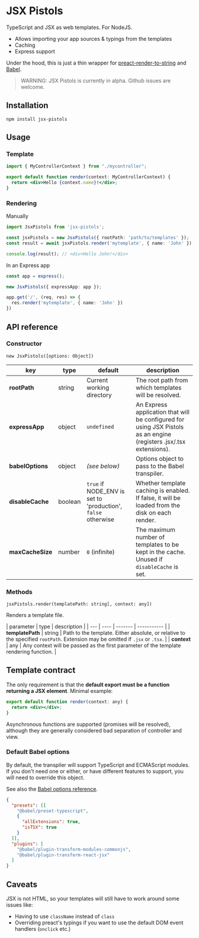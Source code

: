 # JSX Pistols

TypeScript and JSX as web templates. For NodeJS.

* Allows importing your app sources & typings from the templates
* Caching
* Express support

Under the hood, this is just a thin wrapper for [preact-render-to-string](https://www.npmjs.com/package/preact-render-to-string) and [Babel](https://babeljs.io/).

> WARNING: JSX Pistols is currently in alpha. Github issues are welcome.

## Installation

```
npm install jsx-pistols
```

## Usage

### Template

```jsx
import { MyControllerContext } from "./mycontroller";

export default function render(context: MyControllerContext) {
  return <div>Hello {context.name}!</div>;
}
```

### Rendering

Manually

```typescript
import JsxPistols from 'jsx-pistols';

const jsxPistols = new JsxPistols({ rootPath: 'path/to/templates' });
const result = await jsxPistols.render('mytemplate', { name: 'John' });

console.log(result); // <div>Hello John!</div>
```

In an Express app

```typescript
const app = express();

new JsxPistols({ expressApp: app });

app.get('/', (req, res) => {
  res.render('mytemplate', { name: 'John' })
})
```

## API reference

### Constructor

`new JsxPistols([options: Object])`

| key | type | default | description | 
| --- | ---- | ------- | ----------- |
| **rootPath** | string | Current working directory | The root path from which templates will be resolved. |
| **expressApp** | object | `undefined` | An Express application that will be configured for using JSX Pistols as an engine (registers .jsx/.tsx extensions). |
| **babelOptions** | object | *(see below)* | Options object to pass to the Babel transpiler. |
| **disableCache** | boolean | `true` if NODE_ENV is set to 'production', `false` otherwise | Whether template caching is enabled. If false, it will be loaded from the disk on each render. |
| **maxCacheSize** | number | `0` (infinite) | The maximum number of templates to be kept in the cache. Unused if `disableCache` is set. |

### Methods

`jsxPistols.render(templatePath: string[, context: any])`

Renders a template file.

| parameter | type | description | 
| --- | ---- | ------- | ----------- |
| **templatePath** | string | Path to the template. Either absolute, or relative to the specified `rootPath`. Extension may be omitted if `.jsx` or `.tsx`. |
| **context** | any | Any context will be passed as the first parameter of the template rendering function. | 

## Template contract

The only requirement is that the **default export must be a function returning a JSX element**. Minimal example:

```jsx
export default function render(context: any) {
  return <div></div>;
}
```

Asynchronous functions are supported (promises will be resolved), although they are generally considered bad separation of controller and view.

### Default Babel options

By default, the transpiler will support TypeScript and ECMAScript modules. If you don't need one or either, or have different features to support, you will need to override this object.

See also the [Babel options reference](https://babeljs.io/docs/en/options).

```json
{
  "presets": [[
    "@babel/preset-typescript",
    {
      "allExtensions": true,
      "isTSX": true
    }
  ]],
  "plugins": [
    "@babel/plugin-transform-modules-commonjs",
    "@babel/plugin-transform-react-jsx"
  ]
}
```

## Caveats

JSX is not HTML, so your templates will still have to work around some issues like:
* Having to use `className` instead of `class`
* Overriding preact's typings if you want to use the default DOM event handlers (`onclick` etc.)
